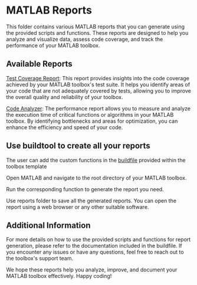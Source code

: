 # MATLAB Reports

This folder contains various MATLAB reports that you can generate using the provided scripts and functions. These reports are designed to help you analyze and visualize data, assess code coverage, and track the performance of your MATLAB toolbox.

## Available Reports

[Test Coverage Report][1]: This report provides insights into the code coverage achieved by your MATLAB toolbox's test suite. It helps you identify areas of your code that are not adequately covered by tests, allowing you to improve the overall quality and reliability of your toolbox.

[Code Analyzer][2]: The performance report allows you to measure and analyze the execution time of critical functions or algorithms in your MATLAB toolbox. By identifying bottlenecks and areas for optimization, you can enhance the efficiency and speed of your code.

## Use buildtool to create all your reports

The user can add the custom functions in the [buildfile](./buildfile.m) provided within the toolbox template

Open MATLAB and navigate to the root directory of your MATLAB toolbox.

Run the corresponding function to generate the report you need.

Use reports folder to save all the generated reports. You can open the report using a web browser or any other suitable software.

## Additional Information

For more details on how to use the provided scripts and functions for report generation, please refer to the documentation included in the buildfile. If you encounter any issues or have any questions, feel free to reach out to the toolbox's support team.

We hope these reports help you analyze, improve, and document your MATLAB toolbox effectively. Happy coding!

[1]: https://in.mathworks.com/matlabcentral/answers/104095-how-to-obtain-code-coverage

[2]: https://in.mathworks.com/help/matlab/matlab_prog/matlab-code-analyzer-report.html 

